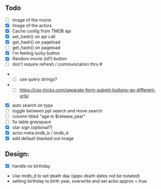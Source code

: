 ## Todo
- [ ] Image of the movie
- [x] Image of the actors
- [x] Cache config from TMDB api
- [x] set_hash() on api call
- [x] get_hash() on pageload
- [ ] get_hash() on pageload
- [x] I'm feeling lucky button
- [x] Random movie (id?) button
- [ ] don't require refresh / communication thru #
- - [ ] use query strings?
- - [ ] https://css-tricks.com/separate-form-submit-buttons-go-different-urls/
- [x] auto search on type
- [ ] toggle between ppl search and move search
- [ ] column titled "age in $release_year"
- [ ] fix table greyspace
- [x] star sign (optional?)
- [x] actor.meta.imdb_b / imdb_d
- [x] add default blacked out image
## Design:
- [x] handle no birthday
- Use imdb_d to set death day (appx death dates not be notated)
- setting birthday to birth year, overwrite and set actor.approx = true